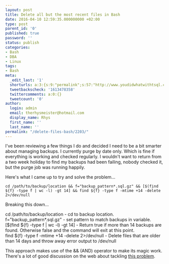 ```yaml
---
layout: post
title: Delete all but the most recent files in Bash
date: 2016-04-10 12:59:35.000000000 +02:00
type: post
parent_id: '0'
published: true
password: ''
status: publish
categories:
- Bash
- DBA
- Linux
tags:
- Bash
meta:
  _edit_last: '1'
  shorturls: a:3:{s:9:"permalink";s:57:"http://www.youdidwhatwithtsql.com/delete-files-bash/2203/";s:7:"tinyurl";s:26:"http://tinyurl.com/zyky7mo";s:4:"isgd";s:19:"http://is.gd/WEjiYF";}
  tweetbackscheck: '1613478358'
  twittercomments: a:0:{}
  tweetcount: '0'
author:
  login: admin
  email: therhysmeister@hotmail.com
  display_name: Rhys
  first_name: ''
  last_name: ''
permalink: "/delete-files-bash/2203/"
---
```

I've been reviewing a few things I do and decided I need to be a bit smarter about managing backups. I currently purge by date only. Which is fine if everything is working and checked regularly. I wouldn't want to return from a two week holiday to find my backups had been failing, nobody checked it, but the purge job was running happily.

Here's what I came up to try and solve the problem...

```
cd /path/to/backup/location && f="backup_pattern*.sql.gz" && [$(find ${f} -type f | wc -l) -gt 14] && find ${f} -type f -mtime +14 -delete 2>/dev/null
```

Breaking this down...

cd /path/to/backup/location - cd to backup location.  
f="backup\_pattern\*.sql.gz" - set pattern to match backups in variable.  
[$(find ${f} -type f | wc -l) -gt 14] - Return true if more than 14 backups are found. Otherwise false and the command will exit at this point.  
find ${f} -type f -mtime +14 -delete 2\>/dev/null - Delete files that are older than 14 days and throw away error output to /dev/null

This approach makes use of the && (AND) operator to make its magic work. There's a lot of good discussion on the web about tackling [this problem](http://stackoverflow.com/questions/25785/delete-all-but-the-most-recent-x-files-in-bash).

